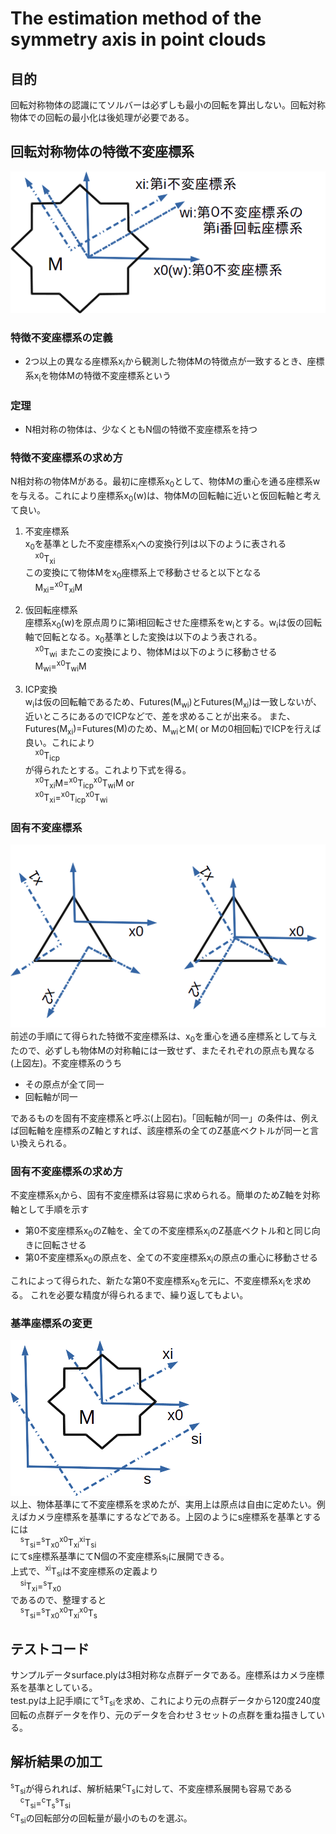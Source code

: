 # The estimation method of the symmetry axis in point clouds

## 目的

回転対称物体の認識にてソルバーは必ずしも最小の回転を算出しない。回転対称物体での回転の最小化は後処理が必要である。

## 回転対称物体の特徴不変座標系  
![fig1](fig1.png)
### 特徴不変座標系の定義  
- 2つ以上の異なる座標系x<sub>i</sub>から観測した物体Mの特徴点が一致するとき、座標系x<sub>i</sub>を物体Mの特徴不変座標系という  
### 定理  
- N相対称の物体は、少なくともN個の特徴不変座標系を持つ

### 特徴不変座標系の求め方  
N相対称の物体Mがある。最初に座標系x<sub>0</sub>として、物体Mの重心を通る座標系wを与える。これにより座標系x<sub>0</sub>(w)は、物体Mの回転軸に近いと仮回転軸と考えて良い。

1. 不変座標系  
x<sub>0</sub>を基準とした不変座標系x<sub>i</sub>への変換行列は以下のように表される  
&nbsp;&nbsp;&nbsp;&nbsp;<sup>x0</sup>T<sub>xi</sub>  
この変換にて物体Mをx<sub>0</sub>座標系上で移動させると以下となる  
&nbsp;&nbsp;&nbsp;&nbsp;M<sub>xi</sub>=<sup>x0</sup>T<sub>xi</sub>M

2. 仮回転座標系  
座標系x<sub>0</sub>(w)を原点周りに第i相回転させた座標系をw<sub>i</sub>とする。w<sub>i</sub>は仮の回転軸で回転となる。x<sub>0</sub>基準とした変換は以下のよう表される。  
&nbsp;&nbsp;&nbsp;&nbsp;<sup>x0</sup>T<sub>wi</sub>
またこの変換により、物体Mは以下のように移動させる  
&nbsp;&nbsp;&nbsp;&nbsp;M<sub>wi</sub>=<sup>x0</sup>T<sub>wi</sub>M

3. ICP変換  
w<sub>i</sub>は仮の回転軸であるため、Futures(M<sub>wi</sub>)とFutures(M<sub>xi</sub>)は一致しないが、近いところにあるのでICPなどで、差を求めることが出来る。
また、Futures(M<sub>xi</sub>)=Futures(M)のため、M<sub>wi</sub>とM( or Mの0相回転)でICPを行えば良い。これにより  
&nbsp;&nbsp;&nbsp;&nbsp;<sup>x0</sup>T<sub>icp</sub>  
が得られたとする。これより下式を得る。  
&nbsp;&nbsp;&nbsp;&nbsp;<sup>x0</sup>T<sub>xi</sub>M=<sup>x0</sup>T<sub>icp</sub><sup>x0</sup>T<sub>wi</sub>M
or  
&nbsp;&nbsp;&nbsp;&nbsp;<sup>x0</sup>T<sub>xi</sub>=<sup>x0</sup>T<sub>icp</sub><sup>x0</sup>T<sub>wi</sub>

### 固有不変座標系
![fig2](fig2.png)  
前述の手順にて得られた特徴不変座標系は、x<sub>0</sub>を重心を通る座標系として与えたので、必ずしも物体Mの対称軸には一致せず、またそれぞれの原点も異なる(上図左)。不変座標系のうち
<ul>
<li>その原点が全て同一
<li>回転軸が同一
</ul>
であるものを固有不変座標系と呼ぶ(上図右)。「回転軸が同一」の条件は、例えば回転軸を座標系のZ軸とすれば、該座標系の全てのZ基底ベクトルが同一と言い換えられる。

### 固有不変座標系の求め方  
不変座標系x<sub>i</sub>から、固有不変座標系は容易に求められる。簡単のためZ軸を対称軸として手順を示す
<ul>
<li>第0不変座標系x<sub>0</sub>のZ軸を、全ての不変座標系x<sub>i</sub>のZ基底ベクトル和と同じ向きに回転させる
<li>第0不変座標系x<sub>0</sub>の原点を、全ての不変座標系x<sub>i</sub>の原点の重心に移動させる
</ul>
これによって得られた、新たな第0不変座標系x<sub>0</sub>を元に、不変座標系x<sub>i</sub>を求める。  
これを必要な精度が得られるまで、繰り返してもよい。

### 基準座標系の変更  
![fig3](fig3.png)  
以上、物体基準にて不変座標系を求めたが、実用上は原点は自由に定めたい。例えばカメラ座標系を基準にするなどである。上図のようにs座標系を基準とするには  
&nbsp;&nbsp;&nbsp;&nbsp;<sup>s</sup>T<sub>si</sub>=<sup>s</sup>T<sub>x0</sub><sup>x0</sup>T<sub>xi</sub><sup>xi</sup>T<sub>si</sub>  
にてs座標系基準にてN個の不変座標系s<sub>i</sub>に展開できる。  
上式で、<sup>xi</sup>T<sub>si</sub>は不変座標系の定義より  
&nbsp;&nbsp;&nbsp;&nbsp;<sup>si</sup>T<sub>xi</sub>=<sup>s</sup>T<sub>x0</sub>  
であるので、整理すると  
&nbsp;&nbsp;&nbsp;&nbsp;<sup>s</sup>T<sub>si</sub>=<sup>s</sup>T<sub>x0</sub><sup>x0</sup>T<sub>xi</sub><sup>x0</sup>T<sub>s</sub>  

## テストコード  
サンプルデータsurface.plyは3相対称な点群データである。座標系はカメラ座標系を基準としている。  
test.pyは上記手順にて<sup>s</sup>T<sub>si</sub>を求め、これにより元の点群データから120度240度回転の点群データを作り、元のデータを合わせ３セットの点群を重ね描きしている。

## 解析結果の加工  
<sup>s</sup>T<sub>si</sub>が得られれば、解析結果<sup>c</sup>T<sub>s</sub>に対して、不変座標系展開も容易である  
&nbsp;&nbsp;&nbsp;&nbsp;<sup>c</sup>T<sub>si</sub>=<sup>c</sup>T<sub>s</sub><sup>s</sup>T<sub>si</sub>  
<sup>c</sup>T<sub>si</sub>の回転部分の回転量が最小のものを選ぶ。
